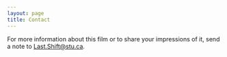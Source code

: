 ```yaml
---
layout: page
title: Contact
---
```


<p>
    For more information about this film or to share your impressions of it,
    send a note to <a href="mailto:Last.Shift@stu.ca">Last.Shift@stu.ca</a>.
</p>
